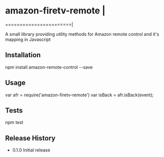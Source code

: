 # amazon-firetv-remote |
=======================|

A small library providing utility methods for Amazon remote control and it's mapping in Javascript

## Installation

  npm install amazon-remote-control --save

## Usage

  var afr = require('amazon-firetv-remote')
  var isBack = afr.isBack(event);


## Tests

  npm test

## Release History

* 0.1.0 Initial release